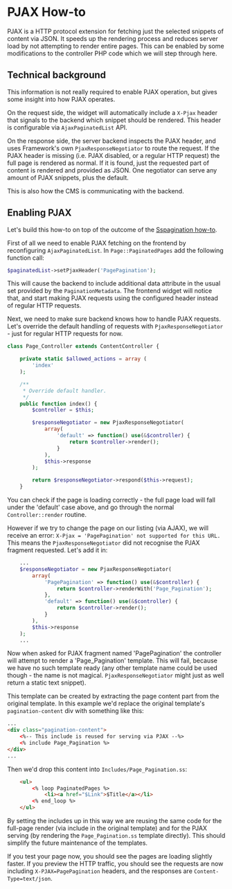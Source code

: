 # PJAX How-to

PJAX is a HTTP protocol extension for fetching just the selected snippets of content via JSON. It speeds up the
rendering process and reduces server load by not attempting to render entire pages. This can be enabled by some
modifications to the controller PHP code which we will step through here.

## Technical background

This information is not really required to enable PJAX operation, but gives some insight into how PJAX operates.

On the request side, the widget will automatically include a `X-Pjax` header that signals to the backend which snippet
should be rendered. This header is configurable via `AjaxPaginatedList` API.

On the response side, the server backend inspects the PJAX header, and uses Framework's own `PjaxResponseNegotiator` to
route the request. If the PJAX header is missing (i.e. PJAX disabled, or a regular HTTP request) the full page is
rendered as normal. If it is found, just the requested part of content is rendered and provided as JSON. One negotiator
can serve any amount of PJAX snippets, plus the default.

This is also how the CMS is communicating with the backend.

## Enabling PJAX

Let's build this how-to on top of the outcome of the [Sspagination how-to](../docs/sspagination-how-to.md).

First of all we need to enable PJAX fetching on the frontend by reconfiguring `AjaxPaginatedList`. In
`Page::PaginatedPages` add the following function call:

```php
$paginatedList->setPjaxHeader('PagePagination');
```

This will cause the backend to include additional data attribute in the usual set provided by the `PaginationMetadata`.
The frontend widget will notice that, and start making PJAX requests using the configured header instead of regular HTTP
requests.

Next, we need to make sure backend knows how to handle PJAX requests. Let's override the default handling of requests
with `PjaxResponseNegotiator` - just for regular HTTP requests for now.

```php
class Page_Controller extends ContentController {

	private static $allowed_actions = array (
		'index'
	);

	/**
	 * Override default handler.
	 */
	public function index() {
		$controller = $this;

		$responseNegotiator = new PjaxResponseNegotiator(
			array(
				'default' => function() use(&$controller) {
					return $controller->render();
				}
			),
			$this->response
		);

		return $responseNegotiator->respond($this->request);
	}
```

You can check if the page is loading correctly - the full page load will fall under the 'default' case above, and go
through the normal `Controller::render` routine.

However if we try to change the page on our listing (via AJAX), we will receive an error: `X-Pjax = 'PagePagination' not
supported for this URL.` This means the `PjaxResponseNegotiator` did not recognise the PJAX fragment requested. Let's
add it in:

```php
	...
	$responseNegotiator = new PjaxResponseNegotiator(
		array(
			'PagePagination' => function() use(&$controller) {
				return $controller->renderWith('Page_Pagination');
			},
			'default' => function() use(&$controller) {
				return $controller->render();
			}
		),
		$this->response
	);
	...
```

Now when asked for PJAX fragment named 'PagePagination' the controller will attempt to render a 'Page_Pagination'
template. This will fail, because we have no such template ready (any other template name could be used though - the
name is not magical. `PjaxResponseNegotiator` might just as well return a static text snippet).

This template can be created by extracting the page content part from the original template. In this example we'd
replace the original template's `pagination-content` div with something like this:

```html
...
<div class="pagination-content">
	<%-- This include is reused for serving via PJAX --%>
	<% include Page_Pagination %>
</div>
...
```

Then we'd drop this content into `Includes/Page_Pagination.ss`:

```html
	<ul>
		<% loop PaginatedPages %>
			<li><a href="$Link">$Title</a></li>
		<% end_loop %>
	</ul>
```

By setting the includes up in this way we are reusing the same code for the full-page render (via include in the
original template) and for the PJAX serving (by rendering the `Page_Pagination.ss` template directly). This should
simplify the future maintenance of the templates.

If you test your page now, you should see the pages are loading slightly faster. If you preview the HTTP traffic, you
should see the requests are now including `X-PJAX=PagePagination` headers, and the responses are
`Content-Type=text/json`.

